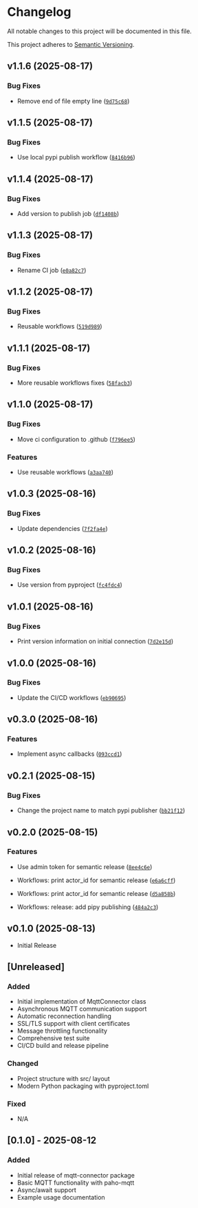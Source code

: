 # Changelog

All notable changes to this project will be documented in this file.

This project adheres to [Semantic Versioning](https://semver.org/spec/v2.0.0.html).

<!-- version list -->

## v1.1.6 (2025-08-17)

### Bug Fixes

- Remove end of file empty line
  ([`9d75c68`](https://github.com/muxu-io/mqtt-connector/commit/9d75c684072153d721345962a12fc218198da06d))


## v1.1.5 (2025-08-17)

### Bug Fixes

- Use local pypi publish workflow
  ([`8416b96`](https://github.com/muxu-io/mqtt-connector/commit/8416b96cad41759357aee33ad2708dee06eed7ab))


## v1.1.4 (2025-08-17)

### Bug Fixes

- Add version to publish job
  ([`df1408b`](https://github.com/muxu-io/mqtt-connector/commit/df1408bae5e133ff06e53f74b631101ae02cd30d))


## v1.1.3 (2025-08-17)

### Bug Fixes

- Rename CI job
  ([`e0a82c7`](https://github.com/muxu-io/mqtt-connector/commit/e0a82c78a5d92972642abec7b9d4489bb74edf73))


## v1.1.2 (2025-08-17)

### Bug Fixes

- Reusable workflows
  ([`519d989`](https://github.com/muxu-io/mqtt-connector/commit/519d9897752965aa916420d747e6d513cb990da5))


## v1.1.1 (2025-08-17)

### Bug Fixes

- More reusable workflows fixes
  ([`58facb3`](https://github.com/muxu-io/mqtt-connector/commit/58facb386afa4ebf1520b88ea6047c8460af094f))


## v1.1.0 (2025-08-17)

### Bug Fixes

- Move ci configuration to .github
  ([`f796ee5`](https://github.com/muxu-io/mqtt-connector/commit/f796ee57acfd62fce7f4aa233128a0e5ade8ba44))

### Features

- Use reusable workflows
  ([`a3aa740`](https://github.com/muxu-io/mqtt-connector/commit/a3aa740777d97a8da8ffce65bad4c54e716d50f3))


## v1.0.3 (2025-08-16)

### Bug Fixes

- Update dependencies
  ([`7f2fa4e`](https://github.com/muxu-io/mqtt-connector/commit/7f2fa4e63ecca2943df6b4708f8f93b8c41fd78a))


## v1.0.2 (2025-08-16)

### Bug Fixes

- Use version from pyproject
  ([`fc4fdc4`](https://github.com/muxu-io/mqtt-connector/commit/fc4fdc4ebea23dcd973ab68d5b04f32507910fbc))


## v1.0.1 (2025-08-16)

### Bug Fixes

- Print version information on initial connection
  ([`7d2e15d`](https://github.com/muxu-io/mqtt-connector/commit/7d2e15d7429d332df79fd9fad3abaac5581b713d))


## v1.0.0 (2025-08-16)

### Bug Fixes

- Update the CI/CD workflows
  ([`eb90695`](https://github.com/muxu-io/mqtt-connector/commit/eb906951d888f622d7d453dfd8ab85f7f7475049))


## v0.3.0 (2025-08-16)

### Features

- Implement async callbacks
  ([`093ccd1`](https://github.com/muxu-io/mqtt-connector/commit/093ccd1780e48dfdcc6a266ff8fd8430da04ba74))


## v0.2.1 (2025-08-15)

### Bug Fixes

- Change the project name to match pypi publisher
  ([`bb21f12`](https://github.com/muxu-io/mqtt-connector/commit/bb21f12c620dd11f9538469d74448697a2ba544e))


## v0.2.0 (2025-08-15)

### Features

- Use admin token for semantic release
  ([`8ee4c6e`](https://github.com/muxu-io/mqtt-connector/commit/8ee4c6e63388ef9041e88aba6f9a73effc779d30))

- Workflows: print actor_id for semantic release
  ([`e6a6cff`](https://github.com/muxu-io/mqtt-connector/commit/e6a6cff690a90fd74c478b48fbc15730de5c5094))

- Workflows: print actor_id for semantic release
  ([`d5a858b`](https://github.com/muxu-io/mqtt-connector/commit/d5a858b7c3c47442b752017ec211b4f5c4dd6b9f))

- Workflows: release: add pipy publishing
  ([`484a2c3`](https://github.com/muxu-io/mqtt-connector/commit/484a2c385521ac054ab91774550eb92af2365f0d))


## v0.1.0 (2025-08-13)

- Initial Release

## [Unreleased]

### Added
- Initial implementation of MqttConnector class
- Asynchronous MQTT communication support
- Automatic reconnection handling
- SSL/TLS support with client certificates
- Message throttling functionality
- Comprehensive test suite
- CI/CD build and release pipeline

### Changed
- Project structure with src/ layout
- Modern Python packaging with pyproject.toml

### Fixed
- N/A

## [0.1.0] - 2025-08-12

### Added
- Initial release of mqtt-connector package
- Basic MQTT functionality with paho-mqtt
- Async/await support
- Example usage documentation

